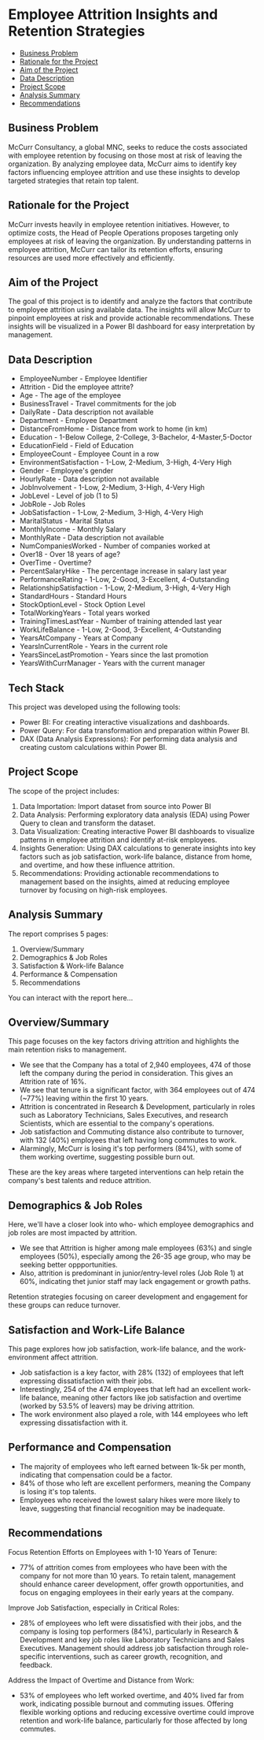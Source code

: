 # Employee Attrition Insights and Retention Strategies

- [Business Problem](#business-problem)
- [Rationale for the Project](#rationale-for-the-project)
- [Aim of the Project](#aim-of-the-project)
- [Data Description](#data-description)
- [Project Scope](#project-scope)
- [Analysis Summary](#analysis-summary)
- [Recommendations](#recommendations)

## Business Problem
McCurr Consultancy, a global MNC, seeks to reduce the costs associated with employee retention by focusing on those most at risk of leaving the organization. By analyzing employee data, McCurr aims to identify key factors influencing employee attrition and use these insights to develop targeted strategies that retain top talent.

## Rationale for the Project
McCurr invests heavily in employee retention initiatives. However, to optimize costs, the Head of People Operations proposes targeting only employees at risk of leaving the organization. By understanding patterns in employee attrition, McCurr can tailor its retention efforts, ensuring resources are used more effectively and efficiently.

## Aim of the Project
The goal of this project is to identify and analyze the factors that contribute to employee attrition using available data. The insights will allow McCurr to pinpoint employees at risk and provide actionable recommendations. These insights will be visualized in a Power BI dashboard for easy interpretation by management.

## Data Description
- EmployeeNumber - Employee Identifier
- Attrition - Did the employee attrite?
- Age - The age of the employee
- BusinessTravel - Travel commitments for the job
- DailyRate - Data description not available
- Department - Employee Department
- DistanceFromHome - Distance from work to home (in km)
- Education - 1-Below College, 2-College, 3-Bachelor, 4-Master,5-Doctor
- EducationField - Field of Education
- EmployeeCount - Employee Count in a row
- EnvironmentSatisfaction - 1-Low, 2-Medium, 3-High, 4-Very High
- Gender - Employee's gender
- HourlyRate - Data description not available
- JobInvolvement - 1-Low, 2-Medium, 3-High, 4-Very High
- JobLevel - Level of job (1 to 5)
- JobRole - Job Roles
- JobSatisfaction - 1-Low, 2-Medium, 3-High, 4-Very High
- MaritalStatus - Marital Status
- MonthlyIncome - Monthly Salary
- MonthlyRate - Data description not available
- NumCompaniesWorked - Number of companies worked at
- Over18 - Over 18 years of age?
- OverTime - Overtime?
- PercentSalaryHike - The percentage increase in salary last year
- PerformanceRating - 1-Low, 2-Good, 3-Excellent, 4-Outstanding
- RelationshipSatisfaction - 1-Low, 2-Medium, 3-High, 4-Very High
- StandardHours - Standard Hours
- StockOptionLevel - Stock Option Level
- TotalWorkingYears - Total years worked
- TrainingTimesLastYear - Number of training attended last year
- WorkLifeBalance - 1-Low, 2-Good, 3-Excellent, 4-Outstanding
- YearsAtCompany - Years at Company
- YearsInCurrentRole - Years in the current role
- YearsSinceLastPromotion - Years since the last promotion
- YearsWithCurrManager - Years with the current manager

## Tech Stack
This project was developed using the following tools:
- Power BI: For creating interactive visualizations and dashboards.
- Power Query: For data transformation and preparation within Power BI.
- DAX (Data Analysis Expressions): For performing data analysis and creating custom calculations within Power BI.

## Project Scope
The scope of the project includes:
1. Data Importation: Import dataset from source into Power BI
2. Data Analysis: Performing exploratory data analysis (EDA) using Power Query to clean and transform the dataset.
3. Data Visualization: Creating interactive Power BI dashboards to visualize patterns in employee attrition and identify at-risk employees.
4. Insights Generation: Using DAX calculations to generate insights into key factors such as job satisfaction, work-life balance, distance from home, and overtime, and how these influence attrition.
5. Recommendations: Providing actionable recommendations to management based on the insights, aimed at reducing employee turnover by focusing on high-risk employees.

## Analysis Summary
The report comprises 5 pages:
1. Overview/Summary
2. Demographics & Job Roles
3. Satisfaction & Work-life Balance
4. Performance & Compensation
5. Recommendations

You can interact with the report here...

## Overview/Summary
This page focuses on the key factors driving attrition and highlights the main retention risks to management.
- We see that the Company has a total of 2,940 employees, 474 of those left the company during the period in consideration. This gives an Attrition rate of 16%.
- We see that tenure is a significant factor, with 364 employees out of 474 (~77%) leaving within the first 10 years.
- Attrition is concentrated in Research & Development, particularly in roles such as Laboratory Technicians, Sales Executives, and research Scientists, which are essential to the company's operations.
- Job satisfaction and Commuting distance also contribute to turnover, with 132 (40%) employees that left having long commutes to work.
- Alarmingly, McCurr is losing it's top performers (84%), with some of them working overtime, suggesting possible burn out.

These are the key areas where targeted interventions can help retain the company's best talents and reduce attrition.

## Demographics & Job Roles
Here, we'll have a closer look into who- which employee demographics and job roles are most impacted by attrition.
- We see that Attrition is higher among male employees (63%) and single employees (50%), especially among the 26-35 age group, who may be seeking better oppportunities.
- Also, attrition is predominant in junior/entry-level roles (Job Role 1) at 60%, indicating thet junior staff may lack engagement or growth paths.

Retention strategies focusing on career development and engagement for these groups can reduce turnover.

## Satisfaction and Work-Life Balance
This page explores how job satisfaction, work-life balance, and the work-environment affect attrition.
- Job satisfaction is a key factor, with 28% (132) of employees that left expressing dissatisfaction with their jobs.
- Interestingly, 254 of the 474 employees that left had an excellent work-life balance, meaning other factors like job satisfaction and overtime (worked by 53.5% of leavers) may be driving attrition.
- The work environment also played a role, with 144 employees who left expressing dissatisfaction with it.

## Performance and Compensation
- The majority of employees who left earned between 1k-5k per month, indicating that compensation could be a factor.
- 84% of those who left are excellent performers, meaning the Company is losing it's top talents.
- Employees who received the lowest salary hikes were more likely to leave, suggesting that financial recognition may be inadequate.

## Recommendations

Focus Retention Efforts on Employees with 1-10 Years of Tenure:

- 77% of attrition comes from employees who have been with the company for not more than 10 years. To retain talent, management should enhance career development, offer growth opportunities, and focus on engaging employees in their early years at the company.

Improve Job Satisfaction, especially in Critical Roles:

- 28% of employees who left were dissatisfied with their jobs, and the company is losing top performers (84%), particularly in Research & Development and key job roles like Laboratory Technicians and Sales Executives. Management should address job satisfaction through role-specific interventions, such as career growth, recognition, and feedback.


Address the Impact of Overtime and Distance from Work:

- 53% of employees who left worked overtime, and 40% lived far from work, indicating possible burnout and commuting issues. Offering flexible working options and reducing excessive overtime could improve retention and work-life balance, particularly for those affected by long commutes.

